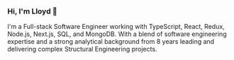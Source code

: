 ### Hi, I'm Lloyd 👋
I'm a Full-stack Software Engineer working with TypeScript, React, Redux, Node.js, Next.js, SQL, and MongoDB. With a blend of software engineering expertise and a strong analytical background from 8 years leading and delivering complex Structural Engineering projects.

<!--
**lwooly/lwooly** is a ✨ _special_ ✨ repository because its `README.md` (this file) appears on your GitHub profile.

Here are some ideas to get you started:

- 🔭 I’m currently working on ...
- 🌱 I’m currently learning ...
- 👯 I’m looking to collaborate on ...
- 🤔 I’m looking for help with ...
- 💬 Ask me about ...
- 📫 How to reach me: ...
- 😄 Pronouns: ...
- ⚡ Fun fact: ...
-->
